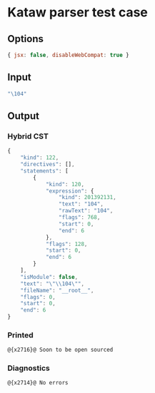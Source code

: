 # Kataw parser test case

## Options

`````js
{ jsx: false, disableWebCompat: true }
`````

## Input

`````js
"\104"
`````

## Output

### Hybrid CST

```javascript
{
    "kind": 122,
    "directives": [],
    "statements": [
        {
            "kind": 120,
            "expression": {
                "kind": 201392131,
                "text": "104",
                "rawText": "104",
                "flags": 768,
                "start": 0,
                "end": 6
            },
            "flags": 128,
            "start": 0,
            "end": 6
        }
    ],
    "isModule": false,
    "text": "\"\\104\"",
    "fileName": "__root__",
    "flags": 0,
    "start": 0,
    "end": 6
}
```

### Printed

```javascript
@{x2716}@ Soon to be open sourced
```

### Diagnostics

```javascript
@{x2714}@ No errors
```

